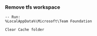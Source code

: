 ### Remove tfs workspace
```
-- Run:
%LocalAppData%\Microsoft\Team Foundation

Clear Cache folder
```